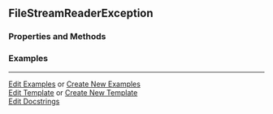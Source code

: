 ## <a id="McUtils.Parsers.FileStreamer.FileStreamReaderException">FileStreamReaderException</a>


### Properties and Methods


### Examples




___

[Edit Examples](https://github.com/McCoyGroup/McUtils/edit/edit/ci/examples/ci/docs/McUtils/Parsers/FileStreamer/FileStreamReaderException.md) or 
[Create New Examples](https://github.com/McCoyGroup/McUtils/new/edit/?filename=ci/examples/ci/docs/McUtils/Parsers/FileStreamer/FileStreamReaderException.md) <br/>
[Edit Template](https://github.com/McCoyGroup/McUtils/edit/edit/ci/docs/ci/docs/McUtils/Parsers/FileStreamer/FileStreamReaderException.md) or 
[Create New Template](https://github.com/McCoyGroup/McUtils/new/edit/?filename=ci/docs/templates/ci/docs/McUtils/Parsers/FileStreamer/FileStreamReaderException.md) <br/>
[Edit Docstrings](https://github.com/McCoyGroup/McUtils/edit/edit/McUtils/Parsers/FileStreamer.py?message=Update%20Docs)